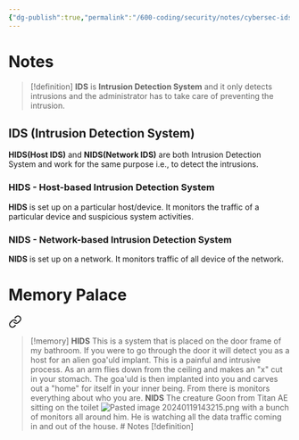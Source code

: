 ```yaml
---
{"dg-publish":true,"permalink":"/600-coding/security/notes/cybersec-ids/","tags":["CyberSecurity"]}
---
```


# Notes
> [!definition] 
**IDS** is **Intrusion Detection System** and it only detects intrusions and the administrator has to take care of preventing the intrusion.
## IDS (Intrusion Detection System)
**HIDS(Host IDS)** and **NIDS(Network IDS)** are both Intrusion Detection System and work for the same purpose i.e., to detect the intrusions.

### HIDS - Host-based Intrusion Detection System
**HIDS** is set up on a particular host/device. It monitors the traffic of a particular device and suspicious system activities.

### NIDS - Network-based Intrusion Detection System
**NIDS** is set up on a network. It monitors traffic of all device of the network.

# Memory Palace

<div class="transclusion internal-embed is-loaded"><a class="markdown-embed-link" href="/600-coding/security/notes/cybersec-ids-memory/" aria-label="Open link"><svg xmlns="http://www.w3.org/2000/svg" width="24" height="24" viewBox="0 0 24 24" fill="none" stroke="currentColor" stroke-width="2" stroke-linecap="round" stroke-linejoin="round" class="svg-icon lucide-link"><path d="M10 13a5 5 0 0 0 7.54.54l3-3a5 5 0 0 0-7.07-7.07l-1.72 1.71"></path><path d="M14 11a5 5 0 0 0-7.54-.54l-3 3a5 5 0 0 0 7.07 7.07l1.71-1.71"></path></svg></a><div class="markdown-embed">




> [!memory] 
> **HIDS**
> This is a system that is placed on the door frame of my bathroom. If you were to go through the door it will detect you as a host for an alien goa'uld implant. This is a painful and intrusive process. As an arm flies down from the ceiling and makes an "x" cut in your stomach. The goa'uld is then implanted into you and carves out a "home" for itself in your inner being. From there is monitors everything about who you are. 
> **NIDS**
> The creature Goon from Titan AE sitting on the toilet  ![Pasted image 20240119143215.png](/img/user/104%20Attachments/Pasted%20image%2020240119143215.png) with a bunch of monitors all around him. He is watching all the data traffic coming in and out of the house. # Notes
> [!definition] 
> 




</div></div>








